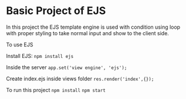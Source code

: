 # Basic Project of EJS
In this project the EJS template engine is used with condition using loop with proper styling to take normal input and show to the client side. 

To use EJS 

Install EJS:
`npm install ejs`

Inside the server
`app.set('view engine', 'ejs');`

Create index.ejs inside views folder
`res.render('index',{});`

To run this project
`npm install`
 `npm start`
